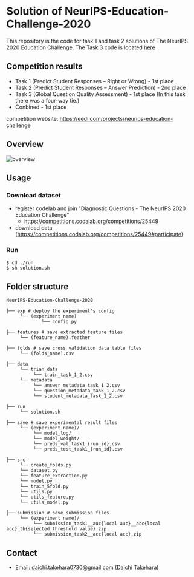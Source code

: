 # Solution of NeurIPS-Education-Challenge-2020

This repository is the code for task 1 and task 2 solutions of The NeurIPS 2020 Education Challenge.
The Task 3 code is located [here](https://github.com/haradai1262/NeurIPS-Education-Challenge-2020/tree/main/task3)

## Competition results

- Task 1 (Predict Student Responses – Right or Wrong) - 1st place
- Task 2 (Predict Student Responses – Answer Prediction) - 2nd place
- Task 3 (Global Question Quality Assessment) - 1st place (In this task there was a four-way tie.)
- Conbined - 1st place

competition website: https://eedi.com/projects/neurips-education-challenge

## Overview

![overview](./_figure/overview.png)

## Usage

### Download dataset

- register codelab and join "Diagnostic Questions - The NeurIPS 2020 Education Challenge"
  - https://competitions.codalab.org/competitions/25449
- download data (https://competitions.codalab.org/competitions/25449#participate)

### Run

```
$ cd ./run
$ sh solution.sh
```

## Folder structure

```
NeurIPS-Education-Challenge-2020

├── exp # deploy the experiment's config
     └── (experiment name)
             └── config.py

├── features # save extracted feature files
     └── (feature_name).feather

├── folds # save cross validation data table files
     └── (folds_name).csv

├── data
     └── trian_data
          └── train_task_1_2.csv
     └── metadata
          └── answer_metadata_task_1_2.csv
          └── question_metadata_task_1_2.csv
          └── student_metadata_task_1_2.csv

├── run
     └── solution.sh

├── save # save experimental result files
     └── (experiment name)/   
          └── model_log/
          └── model_weight/
          └── preds_val_task1_{run_id}.csv
          └── preds_test_task1_{run_id}.csv

├── src
     └── create_folds.py
     └── dataset.py
     └── feature_extraction.py
     └── model.py
     └── train_5fold.py
     └── utils.py
     └── utils_feature.py
     └── utils_model.py

├── submission # save submission files
     └── (experiment name)/
          └── submission_task1__auc{local auc}__acc{local acc}_th{selected threshold value}.zip
          └── submission_task2__acc{local acc}.zip
```

## Contact

- Email: daichi.takehara0730@gmail.com (Daichi Takehara)
